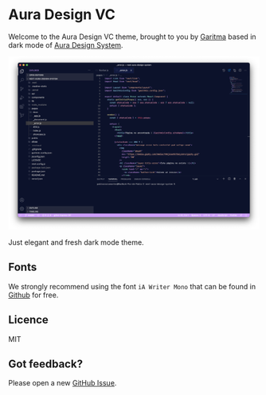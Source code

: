 # Aura Design VC

Welcome to the Aura Design VC theme, brought to you by [Garitma](https://garitma.com/) based in dark mode of [Aura Design System](https://auradesignsystem.com/).

![Cover](./images/preview.png)

Just elegant and fresh dark mode theme.

## Fonts

We strongly recommend using the font `iA Writer Mono` that can be found in [Github](https://github.com/iaolo/iA-Fonts) for free.

## Licence

MIT

## Got feedback?

Please open a new <a href="https://github.com/garitma/aura-design-system/issues">GitHub Issue</a>.
